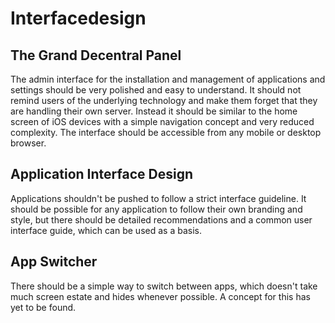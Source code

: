 # Interfacedesign

## The Grand Decentral Panel

The admin interface for the installation and management of applications and settings should be very polished and easy to understand. It should not remind users of the underlying technology and make them forget that they are handling their own server. Instead it should be similar to the home screen of iOS devices with a simple navigation concept and very reduced complexity. The interface should be accessible from any mobile or desktop browser. 

## Application Interface Design

Applications shouldn't be pushed to follow a strict interface guideline. It should be possible for any application to follow their own branding and style, but there should be detailed recommendations and a common user interface guide, which can be used as a basis. 

## App Switcher

There should be a simple way to switch between apps, which doesn't take much screen estate and hides whenever possible. A concept for this has yet to be found. 